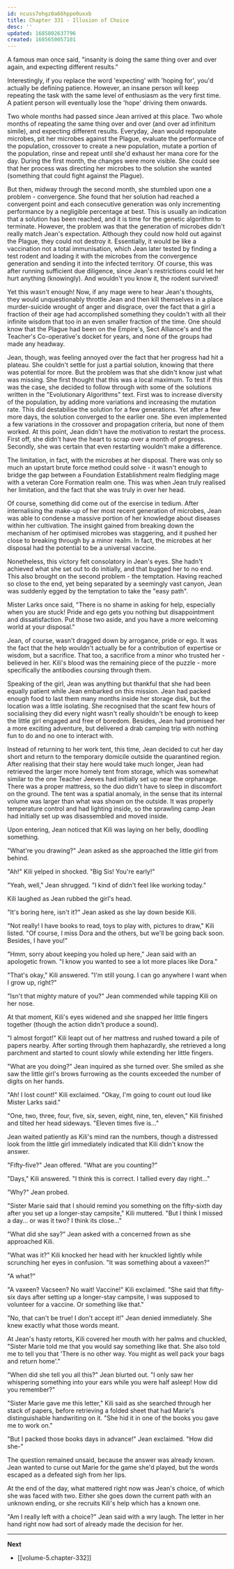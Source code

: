 ```yaml
---
id: ncuss7ohgz0a66hppo0uxxb
title: Chapter 331 - Illusion of Choice
desc: ''
updated: 1685802637796
created: 1685650057101
---
```


A famous man once said, "insanity is doing the same thing over and over again, and expecting different results."

Interestingly, if you replace the word 'expecting' with 'hoping for', you'd actually be defining patience. However, an insane person will keep repeating the task with the same level of enthusiasm as the very first time. A patient person will eventually lose the 'hope' driving them onwards.

Two whole months had passed since Jean arrived at this place. Two whole months of repeating the same thing over and over (and over ad infinitum simile), and expecting different results. Everyday, Jean would repopulate microbes, pit her microbes against the Plague, evaluate the performance of the population, crossover to create a new population, mutate a portion of the population, rinse and repeat until she'd exhaust her mana core for the day. During the first month, the changes were more visible. She could see that her process was directing her microbes to the solution she wanted (something that could fight against the Plague).

But then, midway through the second month, she stumbled upon one a problem - convergence. She found that her solution had reached a convergent point and each consecutive generation was only incrementing performance by a negligible percentage at best. This is usually an indication that a solution has been reached, and it is time for the genetic algorithm to terminate. However, the problem was that the generation of microbes didn't really match Jean's expectation. Although they could now hold out against the Plague, they could not destroy it. Essentially, it would be like a vaccination not a total immunisation, which Jean later tested by finding a test rodent and loading it with the microbes from the convergence generation and sending it into the infected territory. Of course, this was after running sufficient due diligence, since Jean's restrictions could let her hurt anything (knowingly). And wouldn't you know it, the rodent survived!

Yet this wasn't enough! Now, if any mage were to hear Jean's thoughts, they would unquestionably throttle Jean and then kill themselves in a place murder-suicide wrought of anger and disgrace, over the fact that a girl a fraction of their age had accomplished something they couldn't with all their infinite wisdom that too in an even smaller fraction of the time. One should know that the Plague had been on the Empire's, Sect Alliance's and the Teacher's Co-operative's docket for years, and none of the groups had made any headway.

Jean, though, was feeling annoyed over the fact that her progress had hit a plateau. She couldn't settle for just a partial solution, knowing that there was potential for more. But the problem was that she didn't know just what was missing. She first thought that this was a local maximum. To test if this was the case, she decided to follow through with some of the solutions written in the "Evolutionary Algorithms" text. First was to increase diversity of the population, by adding more variations and increasing the mutation rate. This did destabilise the solution for a few generations. Yet after a few more days, the solution converged to the earlier one. She even implemented a few variations in the crossover and propagation criteria, but none of them worked. At this point, Jean didn't have the motivation to restart the process. First off, she didn't have the heart to scrap over a month of progress. Secondly, she was certain that even restarting wouldn't make a difference.

The limitation, in fact, with the microbes at her disposal. There was only so much an upstart brute force method could solve - it wasn't enough to bridge the gap between a Foundation Establishment realm fledgling mage with a veteran Core Formation realm one. This was when Jean truly realised her limitation, and the fact that she was truly in over her head.

Of course, something did come out of the exercise in tedium. After internalising the make-up of her most recent generation of microbes, Jean was able to condense a massive portion of her knowledge about diseases within her cultivation. The insight gained from breaking down the mechanism of her optimised microbes was staggering, and it pushed her close to breaking through by a minor realm. In fact, the microbes at her disposal had the potential to be a universal vaccine.

Nonetheless, this victory felt consolatory in Jean's eyes. She hadn't achieved what she set out to do initially, and that bugged her to no end. This also brought on the second problem - the temptation. Having reached so close to the end, yet being separated by a seemingly vast canyon, Jean was suddenly egged by the temptation to take the "easy path".

Mister Larks once said, "There is no shame in asking for help, especially when you are stuck! Pride and ego gets you nothing but disappointment and dissatisfaction. Put those two aside, and you have a more welcoming world at your disposal."

Jean, of course, wasn't dragged down by arrogance, pride or ego. It was the fact that the help wouldn't actually be for a contribution of expertise or wisdom, but a sacrifice. That too, a sacrifice from a minor who trusted her - believed in her. Kili's blood was the remaining piece of the puzzle - more specifically the antibodies coursing through them.

Speaking of the girl, Jean was anything but thankful that she had been equally patient while Jean embarked on this mission. Jean had packed enough food to last them many months inside her storage disk, but the location was a little isolating. She recognised that the scant few hours of socialising they did every night wasn't really shouldn't be enough to keep the little girl engaged and free of boredom. Besides, Jean had promised her a more exciting adventure, but delivered a drab camping trip with nothing fun to do and no one to interact with.

Instead of returning to her work tent, this time, Jean decided to cut her day short and return to the temporary domicile outside the quarantined region. After realising that their stay here would take much longer, Jean had retrieved the larger more homely tent from storage, which was somewhat similar to the one Teacher Jeeves had initially set up near the orphanage. There was a proper mattress, so the duo didn't have to sleep in discomfort on the ground. The tent was a spatial anomaly, in the sense that its internal volume was larger than what was shown on the outside. It was properly temperature control and had lighting inside, so the sprawling camp Jean had initially set up was disassembled and moved inside.

Upon entering, Jean noticed that Kili was laying on her belly, doodling something.

"What're you drawing?" Jean asked as she approached the little girl from behind.

"Ah!" Kili yelped in shocked. "Big Sis! You're early!"

"Yeah, well," Jean shrugged. "I kind of didn't feel like working today."

Kili laughed as Jean rubbed the girl's head.

"It's boring here, isn't it?" Jean asked as she lay down beside Kili.

"Not really! I have books to read, toys to play with, pictures to draw," Kili listed. "Of course, I miss Dora and the others, but we'll be going back soon. Besides, I have you!"

"Hmm, sorry about keeping you holed up here," Jean said with an apologetic frown. "I know you wanted to see a lot more places like Dora."

"That's okay," Kili answered. "I'm still young. I can go anywhere I want when I grow up, right?"

"Isn't that mighty mature of you?" Jean commended while tapping Kili on her nose.

At that moment, Kili's eyes widened and she snapped her little fingers together (though the action didn't produce a sound).

"I almost forgot!" Kili leapt out of her mattress and rushed toward a pile of papers nearby. After sorting through them haphazardly, she retrieved a long parchment and started to count slowly while extending her little fingers.

"What are you doing?" Jean inquired as she turned over. She smiled as she saw the little girl's brows furrowing as the counts exceeded the number of digits on her hands.

"Ah! I lost count!" Kili exclaimed. "Okay, I'm going to count out loud like Mister Larks said."

"One, two, three, four, five, six, seven, eight, nine, ten, eleven," Kili finished and tilted her head sideways. "Eleven times five is..."

Jean waited patiently as Kili's mind ran the numbers, though a distressed look from the little girl immediately indicated that Kili didn't know the answer.

"Fifty-five?" Jean offered. "What are you counting?"

"Days," Kili answered. "I think this is correct. I tallied every day right..."

"Why?" Jean probed.

"Sister Marie said that I should remind you something on the fifty-sixth day after you set up a longer-stay campsite," Kili muttered. "But I think I missed a day... or was it two? I think its close..."

"What did she say?" Jean asked with a concerned frown as she approached Kili.

"What was it?" Kili knocked her head with her knuckled lightly while scrunching her eyes in confusion. "It was something about a vaxeen?"

"A what?"

"A vaxeen? Vacseen? No wait! Vaccine!" Kili exclaimed. "She said that fifty-six days after setting up a longer-stay campsite, I was supposed to volunteer for a vaccine. Or something like that."

"No, that can't be true! I don't accept it!" Jean denied immediately. She knew exactly what those words meant.

At Jean's hasty retorts, Kili covered her mouth with her palms and chuckled, "Sister Marie told me that you would say something like that. She also told me to tell you that 'There is no other way. You might as well pack your bags and return home'."

"When did she tell you all this?" Jean blurted out. "I only saw her whispering something into your ears while you were half asleep! How did you remember?"

"Sister Marie gave me this letter," Kili said as she searched through her stack of papers, before retrieving a folded sheet that had Marie's distinguishable handwriting on it. "She hid it in one of the books you gave me to work on."

"But I packed those books days in advance!" Jean exclaimed. "How did she-"

The question remained unsaid, because the answer was already known. Jean wanted to curse out Marie for the game she'd played, but the words escaped as a defeated sigh from her lips.

At the end of the day, what mattered right now was Jean's choice, of which she was faced with two. Either she goes down the current path with an unknown ending, or she recruits Kili's help which has a known one.

"Am I really left with a choice?" Jean said with a wry laugh. The letter in her hand right now had sort of already made the decision for her.

____

**Next**
* [[volume-5.chapter-332]]